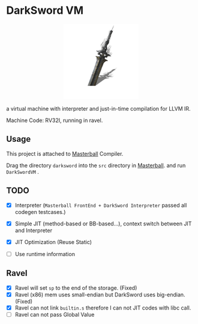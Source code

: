 # DarkSword VM

<div align="center">
	<img src="asset/darksword.png" height="200" width="200" />
</div>



a virtual machine with interpreter and just-in-time compilation for LLVM IR.

Machine Code: RV32I, running in ravel.



## Usage

This project is attached to [Masterball](https://github.com/SiriusNEO/Masterball) Compiler.

Drag the directory `darksword` into the `src` directory in [Masterball](https://github.com/SiriusNEO/Masterball). and run `DarkSwordVM` .



## TODO

- [x] Interpreter (`Masterball FrontEnd + DarkSword Interpreter` passed all codegen testcases.)
- [x] Simple JIT (method-based or BB-based...), context switch between JIT and Interpreter
- [x] JIT Optimization (Reuse Static)
- [ ] Use runtime information



## Ravel 

- [x] Ravel will set `sp` to the end of the storage. (Fixed)
- [x] Ravel (x86) mem uses small-endian but DarkSword uses big-endian. (Fixed)
- [x] Ravel can not link `builtin.s` therefore I can not JIT codes with libc call.
- [ ] Ravel can not pass Global Value